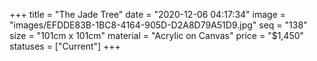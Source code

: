 +++
title = "The Jade Tree"
date = "2020-12-06 04:17:34"
image = "images/EFDDE83B-1BC8-4164-905D-D2A8D79A51D9.jpg"
seq = "138"
size = "101cm x 101cm"
material = "Acrylic on Canvas"
price = "$1,450"
statuses = ["Current"]
+++
